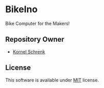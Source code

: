 # BikeIno
Bike Computer for the Makers!

## Repository Owner 

* [Kornel Schrenk](http://www.schrenk.hu/about/)

## License

This software is available under [MIT](../master/LICENSE) license.